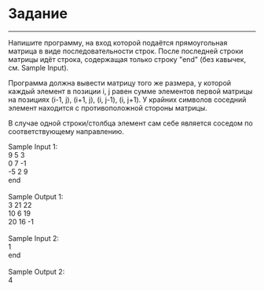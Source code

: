 # Задание
---
Напишите программу, на вход которой подаётся прямоугольная матрица в виде последовательности строк. После последней строки матрицы идёт строка, содержащая только строку "end" (без кавычек, см. Sample Input).

Программа должна вывести матрицу того же размера, у которой каждый элемент в позиции i, j равен сумме элементов первой матрицы на позициях (i-1, j), (i+1, j), (i, j-1), (i, j+1). У крайних символов соседний элемент находится с противоположной стороны матрицы.

В случае одной строки/столбца элемент сам себе является соседом по соответствующему направлению.

Sample Input 1:</br>
9 5 3</br>
0 7 -1</br>
-5 2 9</br>
end</br>
</br>
Sample Output 1:</br>
3 21 22</br>
10 6 19</br>
20 16 -1</br>
</br>
Sample Input 2:</br>
1</br>
end</br>
</br>
Sample Output 2:</br>
4</br>